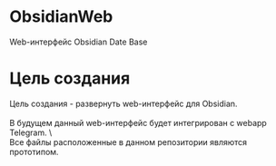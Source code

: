 # ObsidianWeb
Web-интерфейс Obsidian Date Base

# Цель создания
Цель создания - развернуть web-интерфейс для Obsidian. \
\
В будущем данный web-интерфейс будет интегрирован с webapp Telegram. \ 
\
Все файлы расположенные в данном репозитории являются прототипом.

